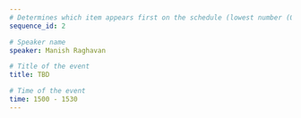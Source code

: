 ```yaml
---
# Determines which item appears first on the schedule (lowest number (0) appears first)
sequence_id: 2

# Speaker name
speaker: Manish Raghavan 

# Title of the event
title: TBD 

# Time of the event
time: 1500 - 1530
---
```

